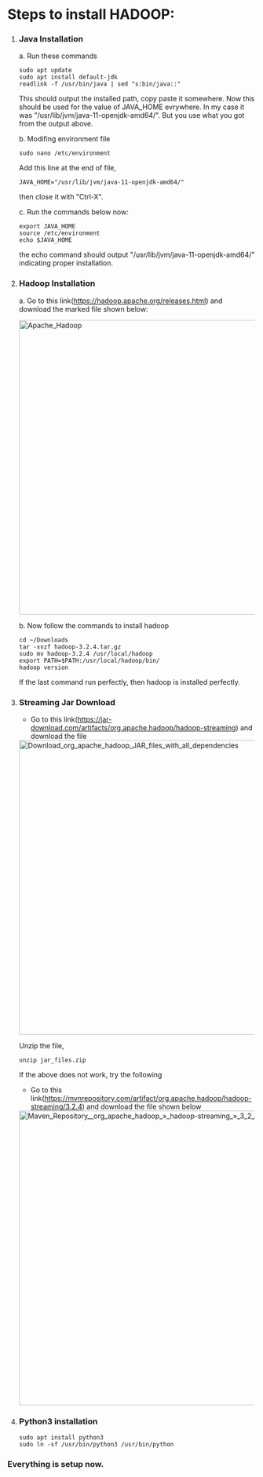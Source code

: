 # Steps to install HADOOP:

1. ### Java Installation

      a. Run these commands
      ```
      sudo apt update
      sudo apt install default-jdk
      readlink -f /usr/bin/java | sed "s:bin/java::"
      ```
      This should output the installed path, copy paste it somewhere. Now this should be used for the value of JAVA_HOME evrywhere. In my case it was "/usr/lib/jvm/java-11-openjdk-amd64/". But you use what you got from the output above.
   
      b. Modifing environment file
      ```
      sudo nano /etc/environment
      ```
      Add this line at the end of file, 
      ```
      JAVA_HOME="/usr/lib/jvm/java-11-openjdk-amd64/"
      ```
      then close it with "Ctrl-X".

      c. Run the commands below now:
      ```
      export JAVA_HOME
      source /etc/environment
      echo $JAVA_HOME
      ```
      the echo command should output "/usr/lib/jvm/java-11-openjdk-amd64/" indicating proper installation.

3. ### Hadoop Installation

      a. Go to this link(https://hadoop.apache.org/releases.html) and download the marked file shown below:

   <img width="600" alt="Apache_Hadoop" src="https://github.com/VikasShavi/DSAI/assets/83757578/8b092feb-7aa2-41f1-ba40-bc5eb4230569">

      b. Now follow the commands to install hadoop
     ```
     cd ~/Downloads
     tar -xvzf hadoop-3.2.4.tar.gz
     sudo mv hadoop-3.2.4 /usr/local/hadoop
     export PATH=$PATH:/usr/local/hadoop/bin/
     hadoop version
     ```
     If the last command run perfectly, then hadoop is installed perfectly.

4. ### Streaming Jar Download

      * Go to this link(https://jar-download.com/artifacts/org.apache.hadoop/hadoop-streaming) and download the file

      <img width="600" alt="Download_org_apache_hadoop_JAR_files_with_all_dependencies" src="https://github.com/VikasShavi/DSAI/assets/83757578/858ef9e0-985d-48f6-ba2c-5bd172cc21b8">
      
      Unzip the file,
      ```
      unzip jar_files.zip
      ```
      If the above does not work, try the following
   
      * Go to this link(https://mvnrepository.com/artifact/org.apache.hadoop/hadoop-streaming/3.2.4) and download the file shown below
   
      <img width="600" alt="Maven_Repository__org_apache_hadoop_»_hadoop-streaming_»_3_2_4" src="https://github.com/VikasShavi/DSAI/assets/83757578/c83c3e7a-66e3-4096-935f-dcf3b76fb37e">

6. ### Python3 installation
      ```
      sudo apt install python3
      sudo ln -sf /usr/bin/python3 /usr/bin/python
      ```
   
### Everything is setup now.

       

